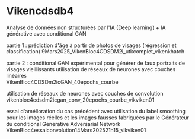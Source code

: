# Vikencdsdb4
Analyse de données non structurées par l'IA (Deep learning) + IA générative avec conditional GAN

partie 1 : prédiction d'âge à partir de photos de visages (régression et classification) 
9Mars2025_VikenBloc4CDSDM2i_utkcomplet_vikenkhatch

partie 2 : conditional GAN expérimental pour générer de faux portraits de visages vieillissants
utilisation de réseaux de neurones avec couches linéaires  
VikenBloc4CDSDm2icGAN_40epochs_courbe  

utilisation de réseaux de neurones avec couches de convolution  
vikenbloc4cdsdm2icgan_conv_20epochs_courbe_vikviken01  

essai d'amélioration du cas précédent avec utilisation du label smoothing pour les images réelles et les images fausses fabriquées par le Générateur du conditional Generative Adversarial Network   
VikenBloc4essaiconvolution14Mars202521h15_vikviken01  





